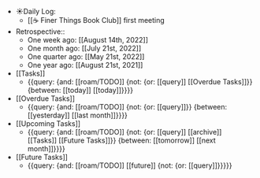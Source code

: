 - ☀️Daily Log:
    - [[☕️ Finer Things Book Club]] first meeting
- Retrospective::
    - One week ago: [[August 14th, 2022]]
    - One month ago: [[July 21st, 2022]]
    - One quarter ago: [[May 21st, 2022]]
    - One year ago: [[August 21st, 2021]]
- [[Tasks]]
    - {{query: {and: [[roam/TODO]] {not: {or: [[query]] [[Overdue Tasks]]}} {between: [[today]] [[today]]}}}}
- [[Overdue Tasks]]
    - {{query: {and: [[roam/TODO]] {not: {or: [[query]]}} {between: [[yesterday]] [[last month]]}}}}
- [[Upcoming Tasks]]
    - {{query: {and: [[roam/TODO]] {not: {or: [[query]] [[archive]] [[Tasks]] [[Future Tasks]]}} {between: [[tomorrow]] [[next month]]}}}}
- [[Future Tasks]]
    - {{query: {and: [[roam/TODO]] [[future]] {not: {or: [[query]]}}}}}
